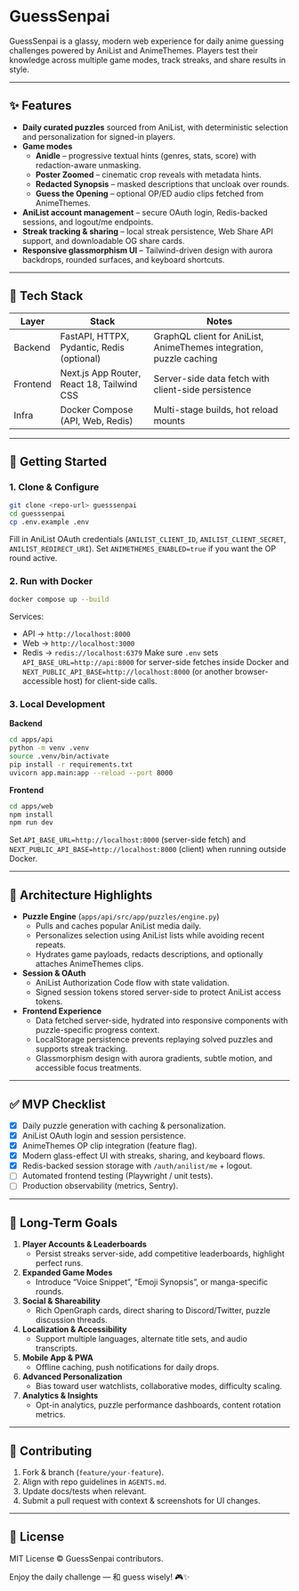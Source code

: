 # GuessSenpai

GuessSenpai is a glassy, modern web experience for daily anime guessing challenges powered by AniList and AnimeThemes. Players test their knowledge across multiple game modes, track streaks, and share results in style.

---

## ✨ Features

- **Daily curated puzzles** sourced from AniList, with deterministic selection and personalization for signed-in players.
- **Game modes**
  - **Anidle** – progressive textual hints (genres, stats, score) with redaction-aware unmasking.
  - **Poster Zoomed** – cinematic crop reveals with metadata hints.
  - **Redacted Synopsis** – masked descriptions that uncloak over rounds.
  - **Guess the Opening** – optional OP/ED audio clips fetched from AnimeThemes.
- **AniList account management** – secure OAuth login, Redis-backed sessions, and logout/me endpoints.
- **Streak tracking & sharing** – local streak persistence, Web Share API support, and downloadable OG share cards.
- **Responsive glassmorphism UI** – Tailwind-driven design with aurora backdrops, rounded surfaces, and keyboard shortcuts.

---

## 🧱 Tech Stack

| Layer     | Stack | Notes |
|-----------|-------|-------|
| Backend   | FastAPI, HTTPX, Pydantic, Redis (optional) | GraphQL client for AniList, AnimeThemes integration, puzzle caching |
| Frontend  | Next.js App Router, React 18, Tailwind CSS | Server-side data fetch with client-side persistence |
| Infra     | Docker Compose (API, Web, Redis) | Multi-stage builds, hot reload mounts |

---

## 🚀 Getting Started

### 1. Clone & Configure
```bash
git clone <repo-url> guesssenpai
cd guesssenpai
cp .env.example .env
```
Fill in AniList OAuth credentials (`ANILIST_CLIENT_ID`, `ANILIST_CLIENT_SECRET`, `ANILIST_REDIRECT_URI`). Set `ANIMETHEMES_ENABLED=true` if you want the OP round active.

### 2. Run with Docker
```bash
docker compose up --build
```
Services:
- API → `http://localhost:8000`
- Web → `http://localhost:3000`
- Redis → `redis://localhost:6379`
Make sure `.env` sets `API_BASE_URL=http://api:8000` for server-side fetches inside Docker and
`NEXT_PUBLIC_API_BASE=http://localhost:8000` (or another browser-accessible host) for client-side calls.

### 3. Local Development

**Backend**
```bash
cd apps/api
python -m venv .venv
source .venv/bin/activate
pip install -r requirements.txt
uvicorn app.main:app --reload --port 8000
```

**Frontend**
```bash
cd apps/web
npm install
npm run dev
```
Set `API_BASE_URL=http://localhost:8000` (server-side fetch) and `NEXT_PUBLIC_API_BASE=http://localhost:8000` (client) when running outside Docker.

---

## 🧩 Architecture Highlights

- **Puzzle Engine** (`apps/api/src/app/puzzles/engine.py`)
  - Pulls and caches popular AniList media daily.
  - Personalizes selection using AniList lists while avoiding recent repeats.
  - Hydrates game payloads, redacts descriptions, and optionally attaches AnimeThemes clips.
- **Session & OAuth**
  - AniList Authorization Code flow with state validation.
  - Signed session tokens stored server-side to protect AniList access tokens.
- **Frontend Experience**
  - Data fetched server-side, hydrated into responsive components with puzzle-specific progress context.
  - LocalStorage persistence prevents replaying solved puzzles and supports streak tracking.
  - Glassmorphism design with aurora gradients, subtle motion, and accessible focus treatments.

---

## ✅ MVP Checklist

- [x] Daily puzzle generation with caching & personalization.
- [x] AniList OAuth login and session persistence.
- [x] AnimeThemes OP clip integration (feature flag).
- [x] Modern glass-effect UI with streaks, sharing, and keyboard flows.
- [x] Redis-backed session storage with `/auth/anilist/me` + logout.
- [ ] Automated frontend testing (Playwright / unit tests).
- [ ] Production observability (metrics, Sentry).

---

## 🧭 Long-Term Goals

1. **Player Accounts & Leaderboards**
   - Persist streaks server-side, add competitive leaderboards, highlight perfect runs.
2. **Expanded Game Modes**
   - Introduce “Voice Snippet”, “Emoji Synopsis”, or manga-specific rounds.
3. **Social & Shareability**
   - Rich OpenGraph cards, direct sharing to Discord/Twitter, puzzle discussion threads.
4. **Localization & Accessibility**
   - Support multiple languages, alternate title sets, and audio transcripts.
5. **Mobile App & PWA**
   - Offline caching, push notifications for daily drops.
6. **Advanced Personalization**
   - Bias toward user watchlists, collaborative modes, difficulty scaling.
7. **Analytics & Insights**
   - Opt-in analytics, puzzle performance dashboards, content rotation metrics.

---

## 🤝 Contributing
1. Fork & branch (`feature/your-feature`).
2. Align with repo guidelines in `AGENTS.md`.
3. Update docs/tests when relevant.
4. Submit a pull request with context & screenshots for UI changes.

---

## 📄 License
MIT License © GuessSenpai contributors.

Enjoy the daily challenge — 和 guess wisely! 🎮✨
